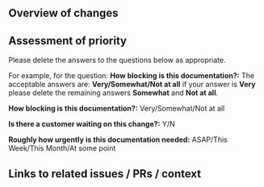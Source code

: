 ## Overview of changes

## Assessment of priority

Please delete the answers to the questions below as appropriate. 

For example, for the question: **How blocking is this documentation?:** The acceptable answers are: **Very/Somewhat/Not at all** if your answer is **Very** please delete the remaining answers **Somewhat** and **Not at all**.

**How blocking is this documentation?:** Very/Somewhat/Not at all

**Is there a customer waiting on this change?:** Y/N

**Roughly how urgently is this documentation needed:** ASAP/This Week/This Month/At some point

## Links to related issues / PRs / context
